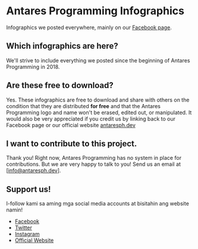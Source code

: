 # Antares Programming Infographics
Infographics we posted everywhere, mainly on our [Facebook page](https://facebook.com/antaresprogramming).

## Which infographics are here?
We'll strive to include everything we posted since the beginning of Antares Programming in 2018.

## Are these free to download?
Yes. These infographics are free to download and share with others on the condition that they are distributed **for free** and that the Antares Programming logo and name won't be erased, edited out, or manipulated. It would also be very appreciated if you credit us by linking back to our Facebook page or our official website [antaresph.dev](https://antaresph.dev/)

## I want to contribute to this project.
Thank you! Right now, Antares Programming has no system in place for contributions. But we are very happy to talk to you! Send us an email at [info@antaresph.dev].

## Support us!

I-follow kami sa aming mga social media accounts at bisitahin ang website namin!

- [Facebook](https://facebook.com/antaresprogramming)
- [Twitter](https://twitter.com/antaresphdev)
- [Instagram](https://instagram.com/antaresphdev)
- [Official Website](https://antaresph.dev)